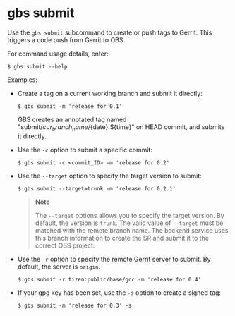 # gbs submit

Use the `gbs submit` subcommand to create or push tags to Gerrit. This triggers a code push from Gerrit to OBS.

For command usage details, enter:

```
$ gbs submit --help
```

Examples:

- Create a tag on a current working branch and submit it directly:

  ```
  $ gbs submit -m 'release for 0.1'
  ```

  GBS creates an annotated tag named "submit/${cur_branch_name}/${date}.${time}" on HEAD commit, and submits it directly.

- Use the `-c` option to submit a specific commit:

  ```
  $ gbs submit -c <commit_ID> -m 'release for 0.2'
  ```

- Use the `--target` option to specify the target version to submit:

  ```
  $ gbs submit --target=trunk -m 'release for 0.2.1'
  ```

  >  **Note**
  >
  >  The `--target` options allows you to specify the target version. By default, the version is `trunk`. The valid value of `--target` must be matched with the remote branch name. The backend service uses this branch information to create the SR and submit it to the correct OBS project.

- Use the `-r` option to specify the remote Gerrit server to submit. By default, the server is `origin`.

  ```
  $ gbs submit -r tizen:public/base/gcc -m 'release for 0.4'
  ```

- If your gpg key has been set, use the `-s` option to create a signed tag:

  ```
  $ gbs submit -m 'release for 0.3' -s
  ```
